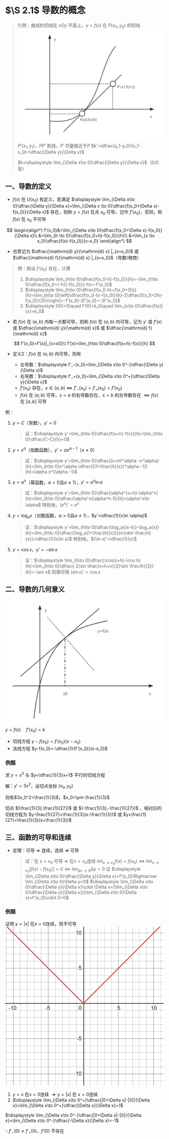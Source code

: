 # $\S 2.1$ 导数的概念

> 引例：曲线的切线在 $xOy$ 平面上，$y=f(x)$ 在 $P(x_0,y_0)$ 的切线
> ![引例](../assets/2/yinli21.png)
> $P'(x_1,y_1)$，$PP'$ 割线，$P'$ 尽量接近于$P$
> $k'=\dfrac{y_1-y_0}{x_1-x_0}=\dfrac{\Delta y}{\Delta x}$
>
> $k=\displaystyle \lim_{\Delta x\to 0}\dfrac{\Delta y}{\Delta x}$（0/0型）

## 一、导数的定义

* $f(x)$ 在 $U(x_0)$ 有定义，若满足 $\displaystyle \lim_{\Delta x\to 0}\dfrac{\Delta y}{\Delta x}=\lim_{\Delta x \to 0}\dfrac{f(x_0+\Delta x)-f(x_0)}{\Delta x}$ 存在，则称 $y=f(x)$ 在点 $x_0$ 可导，记作 $f'(x_0)$，否则，称$f(x)$ 在 $x_0$ 不可导

$$
\begin{align*}
f'(x_0)&=\lim_{\Delta x\to 0}\dfrac{f(x_0+\Delta x)-f(x_0)}{\Delta x}\\
&=\lim_{h \to 0}\dfrac{f(x_0+h)-f(x_0)}{h}\\
&=\lim_{x \to x_0}\dfrac{f(x)-f(x_0)}{x-x_0}
\end{align*}
$$

* 也常记为 $\dfrac{\mathrm{d} y}{\mathrm{d} x} |_{x=x_0}$ 或 $\dfrac{\mathrm{d} f}{\mathrm{d} x} |_{x=x_0}$（导数/微商）

> 例：假设 $f'(x_0)$ 存在，计算
>
> 1. $\displaystyle \lim_{h\to 0}\dfrac{f(x_0-h)-f(x_0)}{h}=-\lim_{h\to 0}\dfrac{f[x_0+(-h)]-f(x_0)}{-h}=-f'(x_0)$
> 2. $\displaystyle \lim_{h\to 0}\dfrac{f(x_0-h)+f(x_0+2h)}{h}=\lim_{h\to 0}\left[\dfrac{f(x_0-h)-f(x_0)}{h}-2\dfrac{f(x_0+2h)-f(x_0)}{2h}\right]=-f'(x_0)-2f'(x_0)=-3f'(x_0)$
> 3. $\displaystyle f(0)=0\quad f'(0)=k_0\quad \lim_{x\to 0}\dfrac{f(x)}{x}=k_0$

* 若 $f(x)$ 在 $(a,b)$ 内每一点都可导，则称 $f(x)$ 在 $(a,b)$ 内可导，记为 $y'$ 或 $f'(x)$ 或 $\dfrac{\mathrm{d} y}{\mathrm{d} x}$ 或 $\dfrac{\mathrm{d} f}{\mathrm{d} x}$

$$
  f'(x_0)=f'(x)|_{x=x0}\\
f'(x)=\lim_{h\to 0}\dfrac{f(x+h)-f(x)}{h}
$$

* 定义2：$f(x)$ 在 $(a,b)$ 内可导，则有

  * 左导数：$\displaystyle f'_-(x_0)=\lim_{\Delta x\to 0^-}\dfrac{\Delta y}{\Delta x}$
  * 右导数：$\displaystyle f'_+(x_0)=\lim_{\Delta x\to 0^+}\dfrac{\Delta y}{\Delta x}$
  * $f'(x_0)$ 存在，$x\in (a,b) \Leftrightarrow f'_-(x_0)=f'_+(x_0)=f'(x_0)$
  * $f(x)$ 在 $(a,b)$ 可导，$x=a$ 的右导数存在，$x=b$ 的左导数存在 $\Leftrightarrow f(x)$ 在 $[a,b]$ 可导

例：

1. $y=C$（常数），$y'=0$

   > 证：$\displaystyle y'=\lim_{h\to 0}\dfrac{f(x+h)-f(x)}{h}=\lim_{h\to 0}\dfrac{C-C}{h}=0$

2. $y=x^\alpha$（指数函数），$y'=\alpha x^{\alpha -1}$（$x\ne 0$）

   > 证：$\displaystyle y'=\lim_{h\to 0}\dfrac{(x+h)^\alpha -x^\alpha}{h}=\lim_{h\to 0}x^\alpha \dfrac{[(1+\frac{h}{x})^\alpha -1]}{h}=\alpha x^{\alpha -1}$

3. $y=\alpha^x$（幂函数，$\alpha \gt 0$且$a\ne 1$），$y'=\alpha^x\ln \alpha$

   > 证：$\displaystyle y'=\lim_{h\to 0}\dfrac{\alpha^{x+h}-\alpha^x}{h}=\lim_{h\to 0}\dfrac{\alpha^x(\alpha^h-1)}{h}=\alpha^x\ln \alpha$
   > 特别地，$(e^x)'=e^x$

4. $y=\log_a{x}$（对数函数，$\alpha \gt 0$且$a\ne 1$），$y'=\dfrac{1}{x\ln \alpha}$

   > 证：$\displaystyle y'=\lim_{h\to 0}\dfrac{\log_a{(x-h)}-\log_a{x}}{h}=\lim_{h\to 0}\dfrac{\log_a(1+\frac{h}{x})}{x\cdot \frac{h}{x}}=\dfrac{1}{x\ln a}$
   > 特别地，$(\ln x)'=\dfrac{1}{x}$

5. $y=\cos x$，$y'=-\sin x$

   > 证：$\displaystyle \lim_{h\to 0}\dfrac{\cos(x+h)-\cos h}{h}=\lim_{h\to 0}\dfrac{-2\sin \frac{x+h+x}{2}\sin \frac{h}{2}}{h}=-\sin x$
   > 同理可得 $(\sin x)'=\cos x$

## 二、导数的几何意义

![导数的几何意义](../assets/2/jihe21.png)
$y=f(x) \quad f'(x_0)=k$

* 切线方程 $y-f(x_0)=f'(x_0)(x-x_0)$
* 法线方程 $y-f(x_0)=-\dfrac{1}{f'(x_0)}(x-x_0)$

### 例题
求 $y=x^3$ 与 $y=\dfrac{1}{3}x+1$ 平行的切线方程

解：$y'=3x^2$，设切点坐标 $(x_0,y_0)$

则有$3x_0^2=\frac{1}{3}$，$x_0=\pm \frac{1}{3}$

切点 $(\frac{1}{3},\frac{1}{27})$ 或 $(-\frac{1}{3},-\frac{1}{27})$ ，相对应的切线方程为 $y-\frac{1}{27}=\frac{1}{3}(x-\frac{1}{3})$ 或 $y+\frac{1}{27}=\frac{1}{3}(x+\frac{1}{3})$

## 三、函数的可导和连续

* 定理：可导 $\Rightarrow$ 连续，连续 $\not \Rightarrow$ 可导

  > 证：在 $x=x_0$ 可导 $\Rightarrow$ 在$x=x_0$连续
  > $\displaystyle \lim_{x\to x_0}f(x)=f(x_0)\Leftrightarrow \lim_{x\to x_0}[f(x)-f(x_0)]=0\Leftrightarrow \lim_{\Delta x\to 0}\Delta y=0$
  > 证 $\displaystyle \lim_{\Delta x\to 0}\dfrac{\Delta y}{\Delta x}=f'(x_0)\Rightarrow \lim_{\Delta x\to 0}\Delta y=0$
  > $\displaystyle \lim_{\Delta x\to 0}\dfrac{\Delta y}{\Delta x}\cdot \Delta x=(\lim_{\Delta x\to 0}\dfrac{\Delta y}{\Delta x})(\lim_{\Delta x\to 0}\Delta x)=f'(x_0)\cdot 0=0$

### 例题
证明 $y=|x|$ 在$x=0$连续，但不可导
![绝对值函数](../assets/2/y=absx.png)

1. $y=x$ 在$x=0$连续 $\Rightarrow y=|x|$ 在 $x=0$连续
2. $\displaystyle \lim_{\Delta x\to 0^+}\dfrac{|0+\Delta x|-|0|}{\Delta x}=\lim_{\Delta x\to 0^+}\dfrac{\Delta x}{\Delta x}=1$

$\displaystyle \lim_{\Delta  x\to 0^-}\dfrac{|0+\Delta x|-|0|}{\Delta x}=\lim_{\Delta x\to 0^-}\dfrac{-\Delta x}{\Delta x}=-1$

$\therefore f'_-(0)\ne f'_+(0)$，$f'(0)$ 不存在
